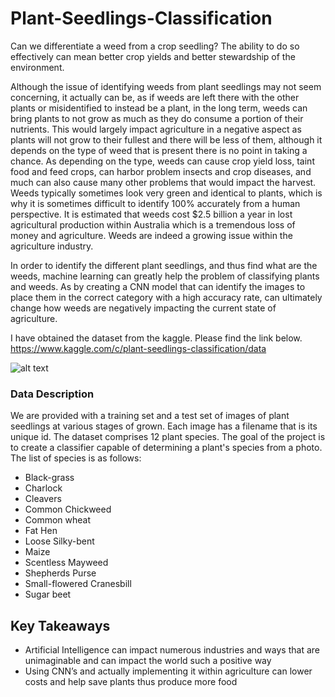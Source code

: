 # Plant-Seedlings-Classification
Can we differentiate a weed from a crop seedling?
The ability to do so effectively can mean better crop yields and better stewardship of the environment.

Although the issue of identifying weeds from plant seedlings may not seem concerning, it actually can be, as if weeds are left there with the other plants or misidentified to instead be a plant, in the long term, weeds can bring plants to not grow as much as they do consume a portion of their nutrients. This would largely impact agriculture in a negative aspect as plants will not grow to their fullest and there will be less of them, although it depends on the type of weed that is present there is no point in taking a chance. As depending on the type, weeds can cause crop yield loss, taint food and feed crops, can harbor problem insects and crop diseases, and much can also cause many other problems that would impact the harvest. Weeds typically sometimes look very green and identical to plants, which is why it is sometimes difficult to identify 100% accurately from a human perspective. It is estimated that weeds cost $2.5 billion a year in lost agricultural production within Australia which is a tremendous loss of money and agriculture. Weeds are indeed a growing issue within the agriculture industry.

In order to identify the different plant seedlings, and thus find what are the weeds, machine learning can greatly help the problem of classifying plants and weeds. As by creating a CNN model that can identify the images to place them in the correct category with a high accuracy rate, can ultimately change how weeds are negatively impacting the current state of agriculture.

I have obtained the dataset from the kaggle. Please find the link below.
https://www.kaggle.com/c/plant-seedlings-classification/data

![alt text](https://miro.medium.com/max/875/1*roublKDZ3GFtxSVyAZVEcQ.jpeg)

### Data Description
We are provided with a training set and a test set of images of plant seedlings at various stages of grown. Each image has a filename that is its unique id. The dataset comprises 12 plant species. The goal of the project is to create a classifier capable of determining a plant's species from a photo. The list of species is as follows:

- Black-grass
- Charlock
- Cleavers
- Common Chickweed
- Common wheat
- Fat Hen
- Loose Silky-bent
- Maize
- Scentless Mayweed
- Shepherds Purse
- Small-flowered Cranesbill
- Sugar beet

## Key Takeaways
- Artificial Intelligence can impact numerous industries and ways that are unimaginable and can impact the world such a positive way
- Using CNN’s and actually implementing it within agriculture can lower costs and help save plants thus produce more food
